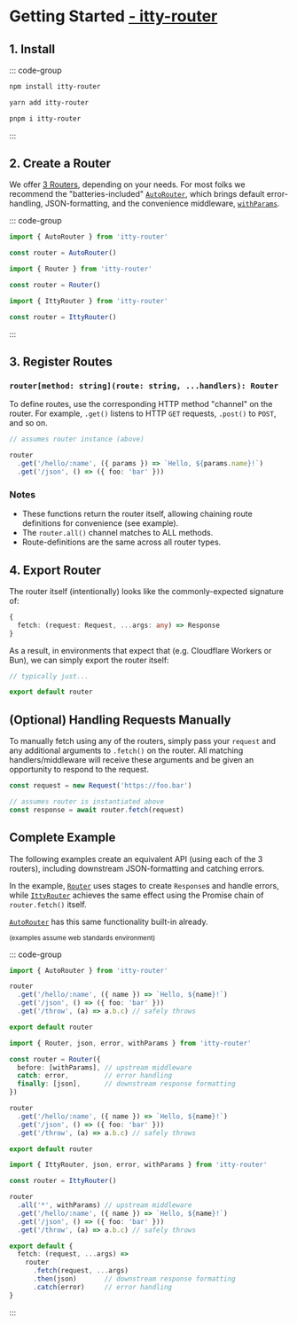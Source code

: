 # Getting Started <u>- itty-router</u>

## 1. Install

::: code-group

```bash [npm]
npm install itty-router
```

```bash [yarn]
yarn add itty-router
```

```bash [pnpm]
pnpm i itty-router
```

:::

## 2. Create a Router

We offer [3 Routers](/itty-router/routers/), depending on your needs.  For most folks we recommend the "batteries-included" [`AutoRouter`](/itty-router/routers/autorouter), which brings default error-handling, JSON-formatting, and the convenience middleware, [`withParams`](/itty-router/middleware/withparams).

::: code-group

```ts [AutoRouter]
import { AutoRouter } from 'itty-router'

const router = AutoRouter()
```

```ts [Router]
import { Router } from 'itty-router'

const router = Router()
```

```ts [IttyRouter]
import { IttyRouter } from 'itty-router'

const router = IttyRouter()
```

:::

## 3. Register Routes
### `router[method: string](route: string, ...handlers): Router`

To define routes, use the corresponding HTTP method "channel" on the router. For example, `.get()` listens to HTTP `GET` requests, `.post()` to `POST`, and so on. 

```ts
// assumes router instance (above)

router
  .get('/hello/:name', ({ params }) => `Hello, ${params.name}!`)
  .get('/json', () => ({ foo: 'bar' }))
```

### Notes
- These functions return the router itself, allowing chaining route definitions for convenience (see example).
- The `router.all()` channel matches to ALL methods.
- Route-definitions are the same across all router types.
<!-- 
## 4. Handle Requests
### `router.fetch(request: IRequest, ...args): Promise<any>`
The `router.fetch` method takes a Request-like argument and any additional arguments - then passes them to any matching routes.  This process occurs in a linear loop until *anything at all is returned, from any handler/middleware*, or the routes are exhausted (without a return).
```ts
// assumes instantiated router (above)

const response = await router.fetch(new Request('https://foo.bar'))
``` -->

<!-- 
## 5. (optional) Transform responses

While you can certainly return a valid `Response` using each route-handler, usually it's more convenient to process them all at once, at the end.  This is also how you would add [CORS](/itty-router/cors) headers to existing `Response` objects.

::: code-group
```ts [AutoRouter]
import { AutoRouter } from 'itty-router'

const router = AutoRouter()

// catches errors and responds as JSON
await router.fetch(request)
```

```ts [Router]
import { Router, error, json } from 'itty-router'

// add transformers to Router stages
const router = Router({
  catch: error,
  finally: [json],
})

// catches errors and responds as JSON
await router.fetch(request)
```

```ts [IttyRouter/manual]
import { error, json } from 'itty-router'

await router
        .fetch(request)
        .then(json)     // turn any raw objects into JSON Response
        .catch(error)   // Response from thrown Error/StatusError.
```
::: -->

## 4. Export Router
The router itself (intentionally) looks like the commonly-expected signature of:

```ts
{ 
  fetch: (request: Request, ...args: any) => Response
}
```
 
As a result, in environments that expect that (e.g. Cloudflare Workers or Bun), we can simply export the router itself:

```ts
// typically just...

export default router
```

## (Optional) Handling Requests Manually

To manually fetch using any of the routers, simply pass your `request` and any additional arguments to `.fetch()` on the router.  All matching handlers/middleware will receive these arguments and be given an opportunity to respond to the request.

```ts
const request = new Request('https://foo.bar')

// assumes router is instantiated above
const response = await router.fetch(request)
```

## Complete Example

The following examples create an equivalent API (using each of the 3 routers), including downstream JSON-formatting and catching errors. 

In the example, [`Router`](/itty-router/routers/router) uses stages to create `Response`s and handle errors, while [`IttyRouter`](/itty-router/routers/ittyrouter) achieves the same effect using the Promise chain of `router.fetch()` itself. 

[`AutoRouter`](/itty-router/routers/autorouter) has this same functionality built-in already.

<small>(examples assume web standards environment)</small>

::: code-group
```ts [AutoRouter]
import { AutoRouter } from 'itty-router'

router
  .get('/hello/:name', ({ name }) => `Hello, ${name}!`)
  .get('/json', () => ({ foo: 'bar' }))
  .get('/throw', (a) => a.b.c) // safely throws

export default router
```

```ts [Router]
import { Router, json, error, withParams } from 'itty-router'

const router = Router({
  before: [withParams], // upstream middleware
  catch: error,         // error handling
  finally: [json],      // downstream response formatting
})

router
  .get('/hello/:name', ({ name }) => `Hello, ${name}!`)
  .get('/json', () => ({ foo: 'bar' }))
  .get('/throw', (a) => a.b.c) // safely throws

export default router
```

```ts [IttyRouter]
import { IttyRouter, json, error, withParams } from 'itty-router'

const router = IttyRouter()

router
  .all('*', withParams) // upstream middleware
  .get('/hello/:name', ({ name }) => `Hello, ${name}!`)
  .get('/json', () => ({ foo: 'bar' }))
  .get('/throw', (a) => a.b.c) // safely throws

export default {
  fetch: (request, ...args) => 
    router
      .fetch(request, ...args)
      .then(json)       // downstream response formatting
      .catch(error)     // error handling
}
```
:::
